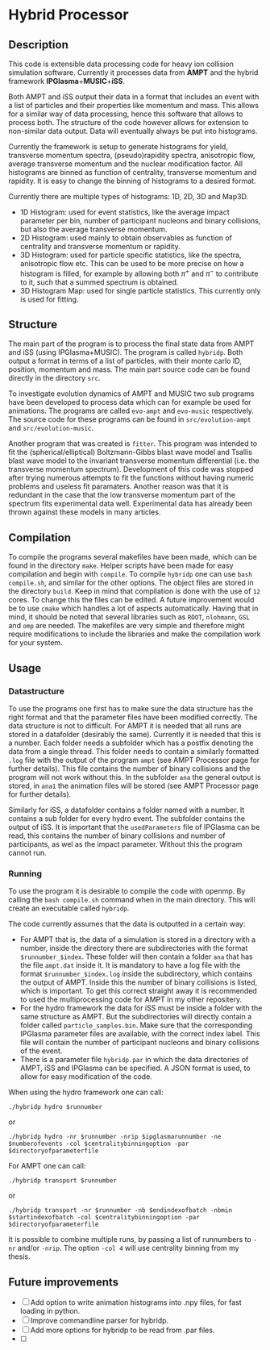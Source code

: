 # Hybrid Processor

## Description

This code is extensible data processing code for heavy ion collision simulation software. Currently it processes data from **AMPT** and the hybrid framework **IPGlasma**+**MUSIC**+**iSS**.

Both AMPT and iSS output their data in a format that includes an event with a list of particles and their properties like momentum and mass. This allows for a similar way of data processing, hence this software that allows to process both. The structure of the code however allows for extension to non-similar data output. Data will eventually always be put into histograms.

Currently the framework is setup to generate histograms for yield, transverse momentum spectra, (pseudo)rapidity spectra, anisotropic flow, average transverse momentum and the nuclear modification factor. All histograms are binned as function of centrality, transverse momentum and rapidity. It is easy to change the binning of histograms to a desired format.

Currently there are multiple types of histograms: 1D, 2D, 3D and Map3D.

- 1D Histogram: used for event statistics, like the average impact parameter per bin, number of participant nucleons and binary collisions, but also the average transverse momentum.
- 2D Histogram: used mainly to obtain observables as function of centrality and transverse momentum or rapidity.
- 3D Histogram: used for particle specific statistics, like the spectra, anisotropic flow etc. This can be used to be more precise on how a histogram is filled, for example by allowing both $\pi^+$ and $\pi^-$ to contribute to it, such that a summed spectrum is obtained.
- 3D Histogram Map: used for single particle statistics. This currently only is used for fitting.

## Structure

The main part of the program is to process the final state data from AMPT and iSS (using IPGlasma+MUSIC). The program is called `hybridp`. Both output a format in terms of a list of particles, with their monte carlo ID, position, momentum and mass. The main part source code can be found directly in the directory `src`.

To investigate evolution dynamics of AMPT and MUSIC two sub programs have been developed to process data which can for example be used for animations. The programs are called `evo-ampt` and `evo-music` respectively. The source code for these programs can be found in `src/evolution-ampt` and `src/evolution-music`.

Another program that was created is `fitter`. This program was intended to fit the (spherical/elliptical) Boltzmann-Gibbs blast wave model and Tsallis blast wave model to the invariant transverse momentum differential (i.e. the transverse momentum spectrum). Development of this code was stopped after trying numerous attempts to fit the functions without having numeric problems and useless fit paramaters. Another reason was that it is redundant in the case that the low transverse momentum part of the spectrum fits experimental data well. Experimental data has already been thrown against these models in many articles.

## Compilation

To compile the programs several makefiles have been made, which can be found in the directory `make`. Helper scripts have been made for easy compilation and begin with `compile`. To compile `hybridp` one can use `bash compile.sh`, and similar for the other options. The object files are stored in the directory `build`. Keep in mind that compilation is done with the use of `12` cores. To change this the files can be edited. A future improvement would be to use `cmake` which handles a lot of aspects automatically. Having that in mind, it should be noted that several libraries such as `ROOT`, `nlohmann`, `GSL` and `omp` are needed. The makefiles are very simple and therefore might require modifications to include the libraries and make the compilation work for your system.

## Usage

### Datastructure

To use the programs one first has to make sure the data structure has the right format and that the parameter files have been modified correctly. The data structure is not to difficult. For AMPT it is needed that all runs are stored in a datafolder (desirably the same). Currently it is needed that this is a number. Each folder needs a subfolder which has a postfix denoting the data from a single thread. This folder needs to contain a similarly formatted `.log` file with the output of the program `ampt` (see AMPT Processor page for further details). This file contains the number of binary collisions and the program will not work without this. In the subfolder `ana` the general output is stored, in `ana1` the animation files will be stored (see AMPT Processor page for further details).

Similarly for iSS, a datafolder contains a folder named with a number. It contains a sub folder for every hydro event. The subfolder contains the output of iSS. It is important that the `usedParameters` file of IPGlasma can be read, this contains the number of binary collisions and number of participants, as wel as the impact parameter. Without this the program cannot run.

### Running

To use the program it is desirable to compile the code with openmp. By calling the `bash compile.sh` command when in the main directory. This will create an executable called `hybridp`.

The code currently assumes that the data is outputted in a certain way:

- For AMPT that is, the data of a simulation is stored in a directory with a number, inside the directory there are subdirectories with the format `$runnumber_$index`. These folder will then contain a folder `ana` that has the file `ampt.dat` inside it. It is mandatory to have a log file with the format `$runnumber_$index.log` inside the subdirectory, which contains the output of AMPT. Inside this the number of binary collisions is listed, which is important. To get this correct straight away it is recommended to used the multiprocessing code for AMPT in my other repositery.
- For the hydro framework the data for iSS must be inside a folder with the same structure as AMPT. But the subdirectories will directly contain a folder called `particle_samples.bin`. Make sure that the corresponding IPGlasma parameter files are available, with the correct index label. This file will contain the number of participant nucleons and binary collisions of the event.
- There is a parameter file `hybridp.par` in which the data directories of AMPT, iSS and IPGlasma can be specified. A JSON format is used, to allow for easy modification of the code.

When using the hydro framework one can call:

```
./hybridp hydro $runnumber
```

or

```
./hybridp hydro -nr $runnumber -nrip $ipglasmarunnumber -ne $numberofevents -col $centralitybinningoption -par $directoryofparameterfile
```

For AMPT one can call:

```
./hybridp transport $runnumber
```

or

```
./hybridp transport -nr $runnumber -nb $endindexofbatch -nbmin $startindexofbatch -col $centralitybinningoption -par $directoryofparameterfile
```

It is possible to combine multiple runs, by passing a list of runnumbers to `-nr` and/or `-nrip`. The option `-col 4` will use centrality binning from my thesis.

## Future improvements

- [ ] Add option to write animation histograms into .npy files, for fast loading in python.
- [ ] Improve commandline parser for hybridp.
- [ ] Add more options for hybridp to be read from .par files.
- [ ]
